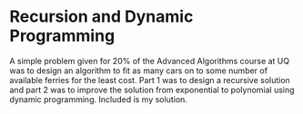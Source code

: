 # Recursion and Dynamic Programming

A simple problem given for 20% of the Advanced Algorithms course at UQ was to design an algorithm to fit as many cars on to some number of available ferries for the least cost. Part 1 was to design a recursive solution and part 2 was to improve the solution from exponential to polynomial using dynamic programming. Included is my solution.